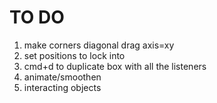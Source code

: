 # TO DO

1. make corners diagonal drag axis=xy
2. set positions to lock into
3. cmd+d to duplicate box with all the listeners
4. animate/smoothen
5. interacting objects
